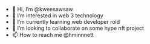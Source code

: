 - 👋 Hi, I’m @kweesawsaw
- 👀 I’m interested in web 3 technology
- 🌱 I’m currently learning web developer rold
- 💞️ I’m looking to collaborate on some hype nft project 
- 📫 How to reach me @hminnnett 

<!---
kweesawsaw/kweesawsaw is a ✨ special ✨ repository because its `README.md` (this file) appears on your GitHub profile.
You can click the Preview link to take a look at your changes.
--->
